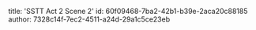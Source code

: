 title: 'SSTT Act 2 Scene 2'
id: 60f09468-7ba2-42b1-b39e-2aca20c88185
author: 7328c14f-7ec2-4511-a24d-29a1c5ce23eb
